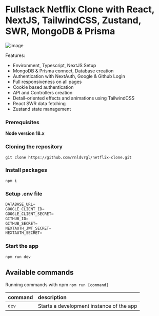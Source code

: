 # Fullstack Netflix Clone with React, NextJS, TailwindCSS, Zustand, SWR, MongoDB & Prisma

![image](https://user-images.githubusercontent.com/23248726/220005380-ede4fb14-0b8d-4582-a063-3cc4beeccfb7.png)

Features:

-   Environment, Typescript, NextJS Setup
-   MongoDB & Prisma connect, Database creation
-   Authentication with NextAuth, Google & Github Login
-   Full responsiveness on all pages
-   Cookie based authentication
-   API and Controllers creation
-   Detail-oriented effects and animations using TailwindCSS
-   React SWR data fetching
-   Zustand state management

### Prerequisites

**Node version 18.x**

### Cloning the repository

```shell
git clone https://github.com/rnldvrgl/netflix-clone.git
```

### Install packages

```shell
npm i
```

### Setup .env file

```js
DATABASE_URL=
GOOGLE_CLIENT_ID=
GOOGLE_CLIENT_SECRET=
GITHUB_ID=
GITHUB_SECRET=
NEXTAUTH_JWT_SECRET=
NEXTAUTH_SECRET=
```

### Start the app

```shell
npm run dev
```

## Available commands

Running commands with npm `npm run [command]`

| command | description                              |
| :------ | :--------------------------------------- |
| `dev`   | Starts a development instance of the app |
